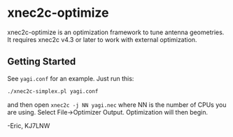 # xnec2c-optimize

xnec2c-optimize is an optimization framework to tune antenna geometries.  It requires
xnec2c v4.3 or later to work with external optimization.

## Getting Started

See `yagi.conf` for an example.   Just run this:

```sh
./xnec2c-simplex.pl yagi.conf 
```

and then open `xnec2c -j NN yagi.nec` where NN is the number of CPUs you
are using. Select File->Optimizer Output. Optimization will then begin.


-Eric, KJ7LNW
